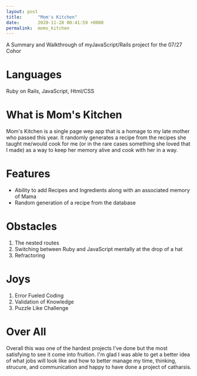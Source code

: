 ```yaml
---
layout: post
title:      "Mom's Kitchen"
date:       2020-11-28 00:41:59 +0000
permalink:  moms_kitchen
---
```



A Summary and Walkthrough of myJavaScript/Rails project for the 07/27 Cohor

# Languages
Ruby on Rails, JavaScript, Html/CSS

# What is Mom's Kitchen
Mom's Kitchen is a single page wep app that is a homage to my late mother who passed this year. It randomly generates a recipe from the recipes she taught me/would cook for me (or in the rare cases something she loved that I made) as a way to keep her memory alive and cook with her in a way. 
# Features
* Ability to add Recipes and Ingredients along with an associated memory of Mama 
* Random generation of a recipe from the database
# Obstacles
1.  The nested routes
2.  Switching between Ruby and JavaScript mentally at the drop of a hat
3.  Refractoring

# Joys
1.  Error Fueled Coding
2.  Validation of Knowledge
3.  Puzzle Like Challenge


# Over All
Overall this was one of the hardest projects I've done but the most satisfying to see it come into fruition. I'm glad I was able to get a better idea of what jobs will look like and how to better manage my time, thinking, strucure, and communication and happy to have done a project of catharsis. 

